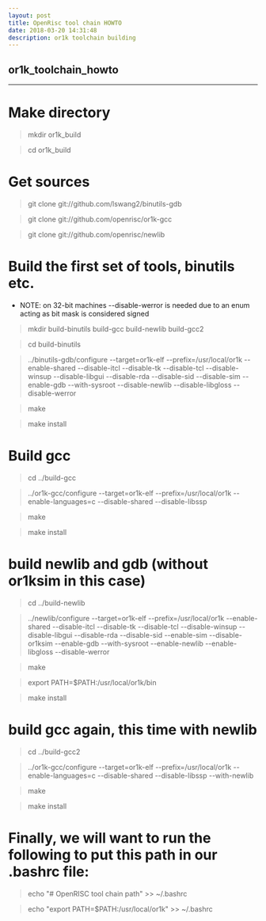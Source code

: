 ```yaml
---
layout: post
title: OpenRisc tool chain HOWTO
date: 2018-03-20 14:31:48
description: or1k toolchain building
---
```


## or1k_toolchain_howto
---
# Make directory

> mkdir or1k_build

> cd or1k_build

# Get sources

> git clone git://github.com/lswang2/binutils-gdb

> git clone git://github.com/openrisc/or1k-gcc

> git clone git://github.com/openrisc/newlib


# Build the first set of tools, binutils etc.

- NOTE: on 32-bit machines --disable-werror is needed due to an enum acting as bit mask is considered signed

> mkdir build-binutils build-gcc build-newlib build-gcc2

> cd build-binutils

> ../binutils-gdb/configure --target=or1k-elf --prefix=/usr/local/or1k --enable-shared --disable-itcl --disable-tk --disable-tcl --disable-winsup --disable-libgui --disable-rda --disable-sid --disable-sim --enable-gdb --with-sysroot --disable-newlib --disable-libgloss --disable-werror

> make

> make install

# Build gcc

> cd ../build-gcc

> ../or1k-gcc/configure --target=or1k-elf --prefix=/usr/local/or1k --enable-languages=c --disable-shared --disable-libssp

> make

> make install

# build newlib and gdb (without or1ksim in this case)

> cd ../build-newlib

> ../newlib/configure --target=or1k-elf --prefix=/usr/local/or1k --enable-shared --disable-itcl --disable-tk --disable-tcl --disable-winsup --disable-libgui --disable-rda --disable-sid --enable-sim --disable-or1ksim --enable-gdb --with-sysroot --enable-newlib --enable-libgloss --disable-werror

> make

> export PATH=$PATH:/usr/local/or1k/bin

> make install

# build gcc again, this time with newlib

> cd ../build-gcc2

> ../or1k-gcc/configure --target=or1k-elf --prefix=/usr/local/or1k --enable-languages=c --disable-shared --disable-libssp --with-newlib

> make

> make install

# Finally, we will want to run the following to put this path in our .bashrc file:

> echo "# OpenRISC tool chain path" >> ~/.bashrc

> echo "export PATH=$PATH:/usr/local/or1k" >> ~/.bashrc


